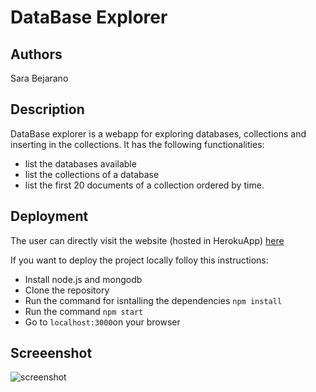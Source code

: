 # DataBase Explorer

## Authors
Sara Bejarano

## Description
DataBase explorer is a webapp for exploring databases, collections and inserting in the collections. 
It has the following functionalities:


- list the databases available
- list the collections of a database
- list the first 20 documents of a collection ordered by time.


## Deployment

The user can directly visit the website (hosted in HerokuApp)  [here](https://mongo-explorer1.herokuapp.com/)

If you want to deploy the project locally folloy this instructions:

 - Install node.js and mongodb 
 - Clone the repository
 - Run the command for isntalling the dependencies `npm install`
 -  Run the command `npm start`
 - Go to `localhost:3000`on your browser



 ## Screeenshot

 ![screenshot](https://i.imgur.com/6EzRs9l.png)
